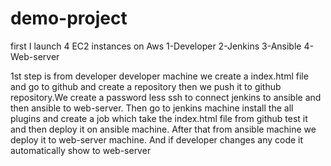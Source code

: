 # demo-project
first I launch 4 EC2 instances on Aws 
1-Developer
2-Jenkins
3-Ansible
4-Web-server

1st step is from developer developer machine we create a index.html file and go to github and create a repository then we push it to github repository.We create a password less ssh to connect jenkins to ansible and then ansible to web-server. Then go to jenkins machine install the all plugins and create a job which take the index.html file from github test it and then deploy it on ansible machine. After that from ansible machine we deploy it to web-server machine. And if developer changes any code it automatically show to web-server
